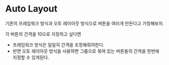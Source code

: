 # Auto Layout
기존의 프레임워크 방식과 오토 레이아웃 방식으로 버튼을 여러개 만든다고 가정해보자.

각 버튼의 간격을 10으로 지정하고 싶다면
- 프레임워크 방식은 일일히 간격을 조정해줘야한다.
- 반면 오토 레이아웃 방식을 사용하면 그룹으로 묶여 있는 버튼들의 간격을 한번에 지정할 수 있게된다.